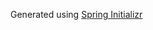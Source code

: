 Generated using [Spring Initializr](https://start.spring.io/#!type=gradle-project&language=kotlin&platformVersion=2.4.1.RELEASE&packaging=jar&jvmVersion=1.8&groupId=io.github.cmackenzie1&artifactId=template&name=template&description=Demo%20project%20for%20Spring%20Boot&packageName=io.github.cmackenzie1.template&dependencies=devtools,configuration-processor,actuator)